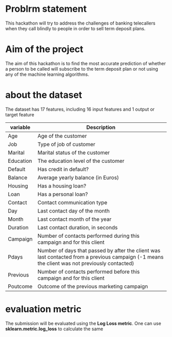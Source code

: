 
# Problrm statement             
This hackathon will try to address the challenges of banking telecallers when they call blindly to people in order to sell term deposit plans.

# Aim of the project   
The aim of this hackathon is to find the most accurate prediction of whether a person to be called will subscribe to the term deposit plan or not using any of the machine learning algorithms.

# about the dataset           
The dataset has 17 features, including 16 input features and 1 output or target feature

variable | Description|      
------------| -------------|
Age| Age of the customer
Job| Type of job of customer
Marital| Marital status of the customer
Education| The education level of the customer
Default| Has credit in default?
Balance| Average yearly balance (in Euros)
Housing| Has a housing loan?
Loan| Has a personal loan?
Contact| Contact communication type
Day| Last contact day of the month
Month| Last contact month of the year
Duration| Last contact duration, in seconds
Campaign| Number of contacts performed during this campaign and for this client
Pdays| Number of days that passed by after the client was last contacted from a previous campaign (-1 means the client was not previously contacted)
Previous| Number of contacts performed before this campaign and for this client|
Poutcome| Outcome of the previous marketing campaign|

# evaluation metric           
The submission will be evaluated using the **Log Loss metric**. One can use **sklearn.metric.log_loss** to calculate the same
